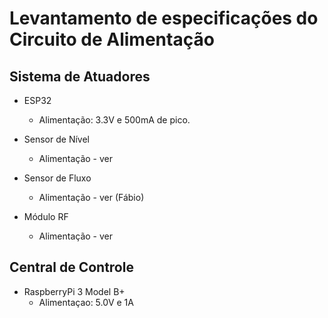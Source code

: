 # Levantamento de especificações do Circuito de Alimentação

## Sistema de Atuadores

- ESP32 
	- Alimentação: 3.3V e 500mA de pico.

- Sensor de Nível
	- Alimentação - ver
	
- Sensor de Fluxo
	- Alimentação - ver (Fábio)

- Módulo RF
	- Alimentação - ver

## Central de Controle
- RaspberryPi 3 Model B+
	- Alimentaçao: 5.0V e 1A

